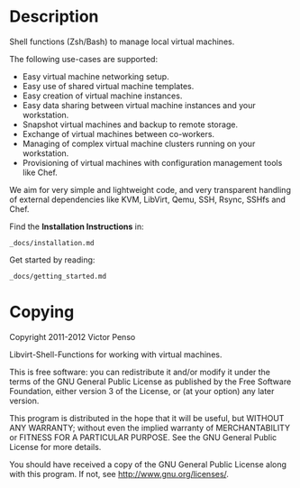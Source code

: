 Description
===========

Shell functions (Zsh/Bash) to manage local virtual machines.

The following use-cases are supported:

* Easy virtual machine networking setup.
* Easy use of shared virtual machine templates.
* Easy creation of virtual machine instances.
* Easy data sharing between virtual machine instances and your workstation.
* Snapshot virtual machines and backup to remote storage.
* Exchange of virtual machines between co-workers.
* Managing of complex virtual machine clusters running on your workstation.
* Provisioning of virtual machines with configuration management tools like Chef.

We aim for very simple and lightweight code, and very transparent handling of external dependencies like KVM, LibVirt, Qemu, SSH, Rsync, SSHfs and Chef. 

Find the **Installation Instructions** in:

    _docs/installation.md

Get started by reading:

    _docs/getting_started.md

Copying
=======

Copyright 2011-2012 Victor Penso

Libvirt-Shell-Functions for working with virtual machines.

This is free software: you can redistribute it
and/or modify it under the terms of the GNU General Public
License as published by the Free Software Foundation,
either version 3 of the License, or (at your option) any
later version.

This program is distributed in the hope that it will be
useful, but WITHOUT ANY WARRANTY; without even the implied
warranty of MERCHANTABILITY or FITNESS FOR A PARTICULAR
PURPOSE. See the GNU General Public License for more details.

You should have received a copy of the GNU General Public
License along with this program. If not, see 
<http://www.gnu.org/licenses/>.

